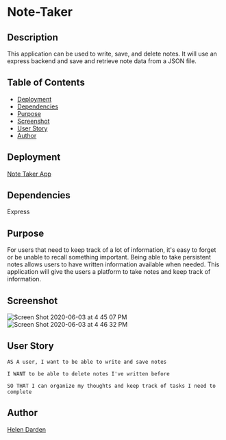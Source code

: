 # Note-Taker


## Description
This application can be used to write, save, and delete notes. It will use an express backend and save and retrieve note data from a JSON file.


## Table of Contents
* [Deployment](#deployment)  
* [Dependencies](#dependencies)  
* [Purpose](#purpose)
* [Screenshot](#screenshot)  
* [User Story](#user-story)  
* [Author](#author)


## Deployment
[Note Taker App](https://pure-chamber-85843.herokuapp.com/)


## Dependencies
Express


## Purpose
For users that need to keep track of a lot of information, it's easy to forget or be unable to recall something important. Being able to take persistent notes allows users to have written information available when needed. This application will give the users a platform to take notes and keep track of information.


## Screenshot
![Screen Shot 2020-06-03 at 4 45 07 PM](https://user-images.githubusercontent.com/63661120/83687508-dc31b780-a5b9-11ea-9d37-39afd2927859.png)
![Screen Shot 2020-06-03 at 4 46 32 PM](https://user-images.githubusercontent.com/63661120/83687527-e05dd500-a5b9-11ea-9440-5fb7a80d62d0.png)


## User Story
```
AS A user, I want to be able to write and save notes

I WANT to be able to delete notes I've written before

SO THAT I can organize my thoughts and keep track of tasks I need to complete
```

## Author
[Helen Darden](https://github.com/hdarden)